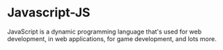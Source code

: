 # Javascript-JS
JavaScript is a dynamic programming language that's used for web development, in web applications, for game development, and lots more.
